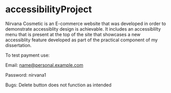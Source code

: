 # accessibilityProject

Nirvana Cosmetic is an E-commerce website that was developed in order to demonstrate accessiblity design is achievable. It includes an accessiblilty menu that is present at the top of the site that showcases a new accessiblity feature developed as part of the practical component of my dissertation.

To test payment use: 

Email: name@personal.example.com 

Password: nirvana1

Bugs: Delete button does not function as intended
